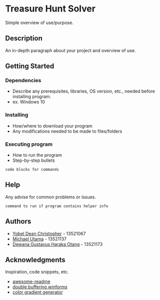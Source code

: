 # Treasure Hunt Solver

Simple overview of use/purpose.

## Description

An in-depth paragraph about your project and overview of use.

## Getting Started

### Dependencies

* Describe any prerequisites, libraries, OS version, etc., needed before installing program.
* ex. Windows 10

### Installing

* How/where to download your program
* Any modifications needed to be made to files/folders

### Executing program

* How to run the program
* Step-by-step bullets
```
code blocks for commands
```

## Help

Any advise for common problems or issues.
```
command to run if program contains helper info
```

## Authors

- [Yobel Dean Christopher](https://github.com/yobeldc) - 13521067
- [Michael Utama](https://github.com/Michaelu670) - 13521137
- [Dewana Gustavus Haraka Otang](https://github.com/DewanaGustavus) - 13521173

## Acknowledgments

Inspiration, code snippets, etc.
* [awesome-readme](https://github.com/matiassingers/awesome-readme)
* [double buffering winforms](https://www.kodesiana.com/post/mengatasi-lag-datagridview-csharp/)
* [color gradient generator](https://coolors.co/gradient-palette)

